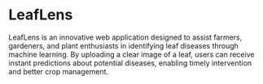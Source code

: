 # LeafLens
LeafLens is an innovative web application designed to assist farmers, gardeners, and plant enthusiasts in identifying leaf diseases through machine learning. By uploading a clear image of a leaf, users can receive instant predictions about potential diseases, enabling timely intervention and better crop management. 
